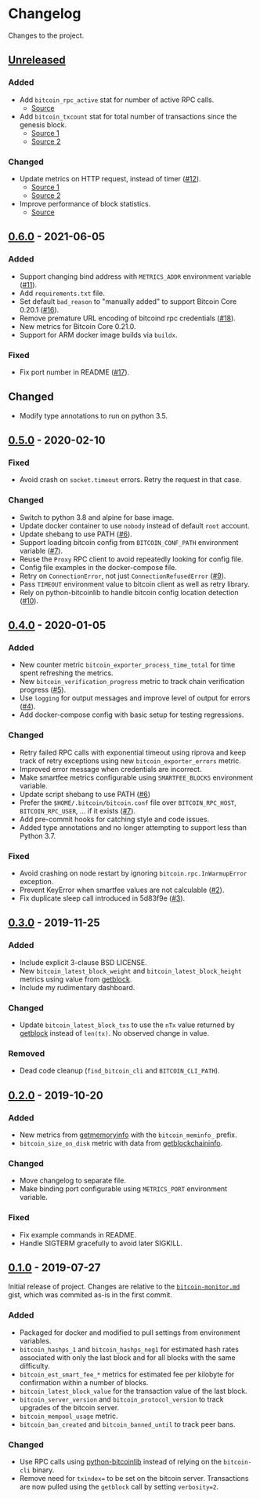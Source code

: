 # Changelog
Changes to the project.

## [Unreleased]

### Added
- Add `bitcoin_rpc_active` stat for number of active RPC calls.
  - [Source](https://github.com/EchterAgo/bitcoin-prometheus-exporter/commit/cc2a804e214556414c7184830166242c34d42457)
- Add `bitcoin_txcount` stat for total number of transactions since the genesis block.
  - [Source 1](https://github.com/EchterAgo/bitcoin-prometheus-exporter/commit/b368138574641e4e26a8a2dfc8be6eede82f4a73)
  - [Source 2](https://github.com/EchterAgo/bitcoin-prometheus-exporter/commit/a9a6b250f463906c1b1f9446d9a689c78c4add6d)

### Changed
- Update metrics on HTTP request, instead of timer ([#12][issue-12]).
  - [Source 1](https://github.com/EchterAgo/bitcoin-prometheus-exporter/commit/c8382240b7a931503dfdd4c8cf89a8415326caf6)
  - [Source 2](https://github.com/EchterAgo/bitcoin-prometheus-exporter/commit/89212072386307fcb6a9f062ee7f958a266b1075)
- Improve performance of block statistics.
  - [Source](https://github.com/EchterAgo/bitcoin-prometheus-exporter/commit/9c018bf081bfdc604af03d8dedd125197401b2de)

[issue-12]: https://github.com/jvstein/bitcoin-prometheus-exporter/issues/12


## [0.6.0] - 2021-06-05

### Added
- Support changing bind address with `METRICS_ADDR` environment variable ([#11][pr-11]).
- Add `requirements.txt` file.
- Set default `bad_reason` to "manually added" to support Bitcoin Core 0.20.1 ([#16][pr-16]).
- Remove premature URL encoding of bitcoind rpc credentials ([#18][pr-18]).
- New metrics for Bitcoin Core 0.21.0.
- Support for ARM docker image builds via `buildx`.

[pr-11]: https://github.com/jvstein/bitcoin-prometheus-exporter/pull/11
[pr-16]: https://github.com/jvstein/bitcoin-prometheus-exporter/pull/16
[pr-18]: https://github.com/jvstein/bitcoin-prometheus-exporter/pull/18

### Fixed
- Fix port number in README ([#17][pr-17]).

[pr-17]: https://github.com/jvstein/bitcoin-prometheus-exporter/pull/17

## Changed
- Modify type annotations to run on python 3.5.


## [0.5.0] - 2020-02-10

### Fixed
- Avoid crash on `socket.timeout` errors. Retry the request in that case.

### Changed
- Switch to python 3.8 and alpine for base image.
- Update docker container to use `nobody` instead of default `root` account.
- Update shebang to use PATH ([#6][pr-6]).
- Support loading bitcoin config from `BITCOIN_CONF_PATH` environment variable ([#7][pr-7]).
- Reuse the `Proxy` RPC client to avoid repeatedly looking for config file.
- Config file examples in the docker-compose file.
- Retry on `ConnectionError`, not just `ConnectionRefusedError` ([#9][pr-9]).
- Pass `TIMEOUT` environment value to bitcoin client as well as retry library.
- Rely on python-bitcoinlib to handle bitcoin config location detection ([#10][pr-10]).

[pr-6]: https://github.com/jvstein/bitcoin-prometheus-exporter/pull/6
[pr-7]: https://github.com/jvstein/bitcoin-prometheus-exporter/pull/7
[pr-9]: https://github.com/jvstein/bitcoin-prometheus-exporter/pull/9
[pr-10]: https://github.com/jvstein/bitcoin-prometheus-exporter/pull/10


## [0.4.0] - 2020-01-05

### Added
- New counter metric `bitcoin_exporter_process_time_total` for time spent refreshing the metrics.
- New `bitcoin_verification_progress` metric to track chain verification progress ([#5][pr-5]).
- Use `logging` for output messages and improve level of output for errors ([#4][issue-4]).
- Add docker-compose config with basic setup for testing regressions.

[pr-5]: https://github.com/jvstein/bitcoin-prometheus-exporter/pull/5
[issue-4]: https://github.com/jvstein/bitcoin-prometheus-exporter/issues/4

### Changed
- Retry failed RPC calls with exponential timeout using riprova and keep track of retry exceptions using new
  `bitcoin_exporter_errors` metric.
- Improved error message when credentials are incorrect.
- Make smartfee metrics configurable using `SMARTFEE_BLOCKS` environment variable.
- Update script shebang to use PATH ([#6][pr-6])
- Prefer the `$HOME/.bitcoin/bitcoin.conf` file over `BITCOIN_RPC_HOST`, `BITCOIN_RPC_USER`, ... if it exists ([#7][pr-7]).
- Add pre-commit hooks for catching style and code issues.
- Added type annotations and no longer attempting to support less than Python 3.7.

[pr-6]: https://github.com/jvstein/bitcoin-prometheus-exporter/pull/6
[pr-7]: https://github.com/jvstein/bitcoin-prometheus-exporter/pull/7

### Fixed
- Avoid crashing on node restart by ignoring `bitcoin.rpc.InWarmupError` exception.
- Prevent KeyError when smartfee values are not calculable ([#2][issue-2]).
- Fix duplicate sleep call introduced in 5d83f9e ([#3][issue-3]).

[issue-2]: https://github.com/jvstein/bitcoin-prometheus-exporter/issues/2
[issue-3]: https://github.com/jvstein/bitcoin-prometheus-exporter/issues/3


## [0.3.0] - 2019-11-25

### Added
- Include explicit 3-clause BSD LICENSE.
- New `bitcoin_latest_block_weight` and `bitcoin_latest_block_height` metrics using value from [getblock].
- Include my rudimentary dashboard.

### Changed
- Update `bitcoin_latest_block_txs` to use the `nTx` value returned by [getblock] instead of `len(tx)`. No observed change in value.

### Removed
- Dead code cleanup (`find_bitcoin_cli` and `BITCOIN_CLI_PATH`).

[getblock]: https://bitcoincore.org/en/doc/0.18.0/rpc/blockchain/getblock/


## [0.2.0] - 2019-10-20

### Added
- New metrics from [getmemoryinfo] with the `bitcoin_meminfo_` prefix.
- `bitcoin_size_on_disk` metric with data from [getblockchaininfo].

[getmemoryinfo]: https://bitcoincore.org/en/doc/0.18.0/rpc/control/getmemoryinfo/
[getblockchaininfo]: https://bitcoincore.org/en/doc/0.18.0/rpc/blockchain/getblockchaininfo/

### Changed
- Move changelog to separate file.
- Make binding port configurable using `METRICS_PORT` environment variable.

### Fixed
- Fix example commands in README.
- Handle SIGTERM gracefully to avoid later SIGKILL.


## [0.1.0] - 2019-07-27

Initial release of project. Changes are relative to the [`bitcoin-monitor.md`][source-gist] gist, which was commited
as-is in the first commit.

[source-gist]: https://gist.github.com/ageis/a0623ae6ec9cfc72e5cb6bde5754ab1f

### Added
- Packaged for docker and modified to pull settings from environment variables.
- `bitcoin_hashps_1` and `bitcoin_hashps_neg1` for estimated hash rates associated with only the last block and for all blocks with the same difficulty.
- `bitcoin_est_smart_fee_*` metrics for estimated fee per kilobyte for confirmation within a number of blocks.
- `bitcoin_latest_block_value` for the transaction value of the last block.
- `bitcoin_server_version` and `bitcoin_protocol_version` to track upgrades of the bitcoin server.
- `bitcoin_mempool_usage` metric.
- `bitcoin_ban_created` and `bitcoin_banned_until` to track peer bans.

### Changed
- Use RPC calls using [python-bitcoinlib] instead of relying on the `bitcoin-cli` binary.
- Remove need for `txindex=` to be set on the bitcoin server. Transactions are now pulled using the `getblock` call by setting `verbosity=2`.

[python-bitcoinlib]: https://github.com/petertodd/python-bitcoinlib

[Unreleased]: https://github.com/jvstein/bitcoin-prometheus-exporter/compare/v0.6.0...HEAD
[0.6.0]: https://github.com/jvstein/bitcoin-prometheus-exporter/compare/v0.5.0...v0.6.0
[0.5.0]: https://github.com/jvstein/bitcoin-prometheus-exporter/compare/v0.4.0...v0.5.0
[0.4.0]: https://github.com/jvstein/bitcoin-prometheus-exporter/compare/v0.3.0...v0.4.0
[0.3.0]: https://github.com/jvstein/bitcoin-prometheus-exporter/compare/v0.2.0...v0.3.0
[0.2.0]: https://github.com/jvstein/bitcoin-prometheus-exporter/compare/v0.1.0...v0.2.0
[0.1.0]: https://github.com/jvstein/bitcoin-prometheus-exporter/compare/5abac0a8c58a9c0a79c6493b3273e04fda7b050f...v0.1.0
